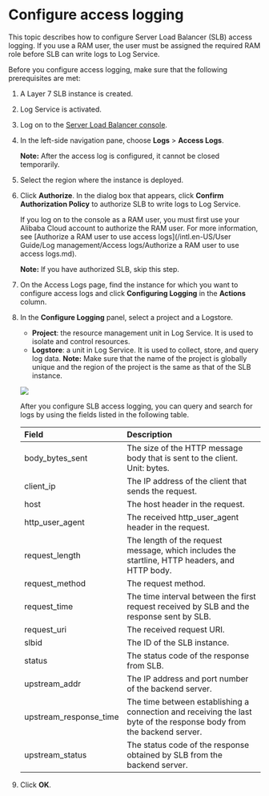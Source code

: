 # Configure access logging

This topic describes how to configure Server Load Balancer \(SLB\) access logging. If you use a RAM user, the user must be assigned the required RAM role before SLB can write logs to Log Service.

Before you configure access logging, make sure that the following prerequisites are met:

1.  A Layer 7 SLB instance is created.
2.  Log Service is activated.

1.  Log on to the [Server Load Balancer console](https://slb.console.aliyun.com/slb).

2.  In the left-side navigation pane, choose **Logs** \> **Access Logs**.

    **Note:** After the access log is configured, it cannot be closed temporarily.

3.  Select the region where the instance is deployed.

4.  Click **Authorize**. In the dialog box that appears, click **Confirm Authorization Policy** to authorize SLB to write logs to Log Service.

    If you log on to the console as a RAM user, you must first use your Alibaba Cloud account to authorize the RAM user. For more information, see [Authorize a RAM user to use access logs](/intl.en-US/User Guide/Log management/Access logs/Authorize a RAM user to use access logs.md).

    **Note:** If you have authorized SLB, skip this step.

5.  On the Access Logs page, find the instance for which you want to configure access logs and click **Configuring Logging** in the **Actions** column.

6.  In the **Configure Logging** panel, select a project and a Logstore.

    -   **Project**: the resource management unit in Log Service. It is used to isolate and control resources.
    -   **Logstore**: a unit in Log Service. It is used to collect, store, and query log data.
    **Note:** Make sure that the name of the project is globally unique and the region of the project is the same as that of the SLB instance.

    ![](https://static-aliyun-doc.oss-accelerate.aliyuncs.com/assets/img/en-US/8110561851/p65895.png)

    After you configure SLB access logging, you can query and search for logs by using the fields listed in the following table.

    |Field|Description|
    |:----|:----------|
    |body\_bytes\_sent|The size of the HTTP message body that is sent to the client. Unit: bytes.|
    |client\_ip|The IP address of the client that sends the request.|
    |host|The host header in the request.|
    |http\_user\_agent|The received http\_user\_agent header in the request.|
    |request\_length|The length of the request message, which includes the startline, HTTP headers, and HTTP body.|
    |request\_method|The request method.|
    |request\_time|The time interval between the first request received by SLB and the response sent by SLB.|
    |request\_uri|The received request URI.|
    |slbid|The ID of the SLB instance.|
    |status|The status code of the response from SLB.|
    |upstream\_addr|The IP address and port number of the backend server.|
    |upstream\_response\_time|The time between establishing a connection and receiving the last byte of the response body from the backend server.|
    |upstream\_status|The status code of the response obtained by SLB from the backend server.|

7.  Click **OK**.


